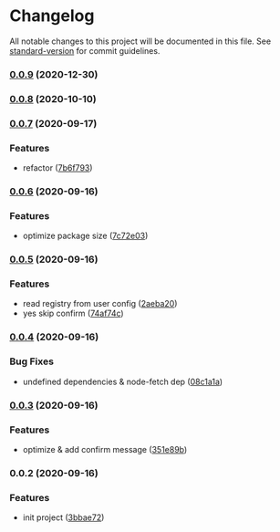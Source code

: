 # Changelog

All notable changes to this project will be documented in this file. See [standard-version](https://github.com/conventional-changelog/standard-version) for commit guidelines.

### [0.0.9](https://github.com/newdash/npm-update-all/compare/v0.0.8...v0.0.9) (2020-12-30)

### [0.0.8](https://github.com/newdash/npm-update-all/compare/v0.0.7...v0.0.8) (2020-10-10)

### [0.0.7](https://github.com/newdash/npm-update-all/compare/v0.0.6...v0.0.7) (2020-09-17)


### Features

* refactor ([7b6f793](https://github.com/newdash/npm-update-all/commit/7b6f793cdf7111519724ccb00d34636ff25503c1))

### [0.0.6](https://github.com/newdash/npm-update-all/compare/v0.0.5...v0.0.6) (2020-09-16)


### Features

* optimize package size ([7c72e03](https://github.com/newdash/npm-update-all/commit/7c72e03d20725e9ac7ec00ff22315fc52d143d4e))

### [0.0.5](https://github.com/newdash/npm-update-all/compare/v0.0.4...v0.0.5) (2020-09-16)


### Features

* read registry from user config ([2aeba20](https://github.com/newdash/npm-update-all/commit/2aeba202d2b16b4d4c4d39735ef04bc7a5cd0f16))
* yes skip confirm ([74af74c](https://github.com/newdash/npm-update-all/commit/74af74cdab1038bee50384ab4db954a7eda33832))

### [0.0.4](https://github.com/newdash/npm-update-all/compare/v0.0.3...v0.0.4) (2020-09-16)


### Bug Fixes

* undefined dependencies & node-fetch dep ([08c1a1a](https://github.com/newdash/npm-update-all/commit/08c1a1a9d21a443184c061b85fe6ad58ef49515b))

### [0.0.3](https://github.com/newdash/npm-update-all/compare/v0.0.2...v0.0.3) (2020-09-16)


### Features

* optimize & add confirm message ([351e89b](https://github.com/newdash/npm-update-all/commit/351e89bc6ab428b01ddeaac25532013b83985e27))

### 0.0.2 (2020-09-16)


### Features

* init project ([3bbae72](https://github.com/newdash/npm-update-all/commit/3bbae7259bb3708c37f82d89df8e83e30bd6b35f))

